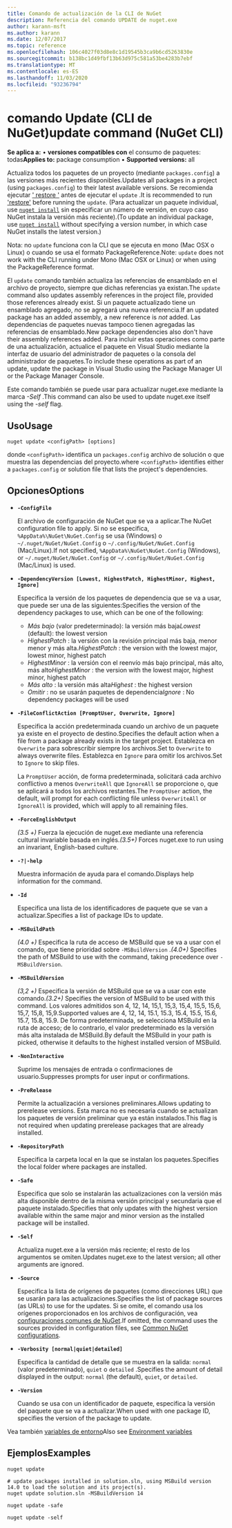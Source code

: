 ```yaml
---
title: Comando de actualización de la CLI de NuGet
description: Referencia del comando UPDATE de nuget.exe
author: karann-msft
ms.author: karann
ms.date: 12/07/2017
ms.topic: reference
ms.openlocfilehash: 106c4027f03d8e8c1d19545b3ca9b6cd5263830e
ms.sourcegitcommit: b138bc1d49fbf13b63d975c581a53be4283b7ebf
ms.translationtype: MT
ms.contentlocale: es-ES
ms.lasthandoff: 11/03/2020
ms.locfileid: "93236794"
---
```

# <a name="update-command-nuget-cli"></a><span data-ttu-id="c2d31-103">comando Update (CLI de NuGet)</span><span class="sxs-lookup"><span data-stu-id="c2d31-103">update command (NuGet CLI)</span></span>

<span data-ttu-id="c2d31-104">**Se aplica a:** &bullet; **versiones compatibles con** el consumo de paquetes: todas</span><span class="sxs-lookup"><span data-stu-id="c2d31-104">**Applies to:** package consumption &bullet; **Supported versions:** all</span></span>

<span data-ttu-id="c2d31-105">Actualiza todos los paquetes de un proyecto (mediante `packages.config`) a las versiones más recientes disponibles.</span><span class="sxs-lookup"><span data-stu-id="c2d31-105">Updates all packages in a project (using `packages.config`) to their latest available versions.</span></span> <span data-ttu-id="c2d31-106">Se recomienda ejecutar [' restore '](cli-ref-restore.md) antes de ejecutar el `update` .</span><span class="sxs-lookup"><span data-stu-id="c2d31-106">It is recommended to run ['restore'](cli-ref-restore.md) before running the `update`.</span></span> <span data-ttu-id="c2d31-107">(Para actualizar un paquete individual, use [`nuget install`](cli-ref-install.md) sin especificar un número de versión, en cuyo caso NuGet instala la versión más reciente).</span><span class="sxs-lookup"><span data-stu-id="c2d31-107">(To update an individual package, use [`nuget install`](cli-ref-install.md) without specifying a version number, in which case NuGet installs the latest version.)</span></span>

<span data-ttu-id="c2d31-108">Nota: no `update` funciona con la CLI que se ejecuta en mono (Mac OSX o Linux) o cuando se usa el formato PackageReference.</span><span class="sxs-lookup"><span data-stu-id="c2d31-108">Note: `update` does not work with the CLI running under Mono (Mac OSX or Linux) or when using the PackageReference format.</span></span>

<span data-ttu-id="c2d31-109">El `update` comando también actualiza las referencias de ensamblado en el archivo de proyecto, siempre que dichas referencias ya existan.</span><span class="sxs-lookup"><span data-stu-id="c2d31-109">The `update` command also updates assembly references in the project file, provided those references already exist.</span></span> <span data-ttu-id="c2d31-110">Si un paquete actualizado tiene un ensamblado agregado, *no* se agregará una nueva referencia.</span><span class="sxs-lookup"><span data-stu-id="c2d31-110">If an updated package has an added assembly, a new reference is *not* added.</span></span> <span data-ttu-id="c2d31-111">Las dependencias de paquetes nuevas tampoco tienen agregadas las referencias de ensamblado.</span><span class="sxs-lookup"><span data-stu-id="c2d31-111">New package dependencies also don't have their assembly references added.</span></span> <span data-ttu-id="c2d31-112">Para incluir estas operaciones como parte de una actualización, actualice el paquete en Visual Studio mediante la interfaz de usuario del administrador de paquetes o la consola del administrador de paquetes.</span><span class="sxs-lookup"><span data-stu-id="c2d31-112">To include these operations as part of an update, update the package in Visual Studio using the Package Manager UI or the Package Manager Console.</span></span>

<span data-ttu-id="c2d31-113">Este comando también se puede usar para actualizar nuget.exe mediante la marca *-Self* .</span><span class="sxs-lookup"><span data-stu-id="c2d31-113">This command can also be used to update nuget.exe itself using the *-self* flag.</span></span>

## <a name="usage"></a><span data-ttu-id="c2d31-114">Uso</span><span class="sxs-lookup"><span data-stu-id="c2d31-114">Usage</span></span>

```cli
nuget update <configPath> [options]
```

<span data-ttu-id="c2d31-115">donde `<configPath>` identifica un `packages.config` archivo de solución o que muestra las dependencias del proyecto.</span><span class="sxs-lookup"><span data-stu-id="c2d31-115">where `<configPath>` identifies either a `packages.config` or solution file that lists the project's dependencies.</span></span>

## <a name="options"></a><span data-ttu-id="c2d31-116">Opciones</span><span class="sxs-lookup"><span data-stu-id="c2d31-116">Options</span></span>

- **`-ConfigFile`**

  <span data-ttu-id="c2d31-117">El archivo de configuración de NuGet que se va a aplicar.</span><span class="sxs-lookup"><span data-stu-id="c2d31-117">The NuGet configuration file to apply.</span></span> <span data-ttu-id="c2d31-118">Si no se especifica, `%AppData%\NuGet\NuGet.Config` se usa (Windows) o `~/.nuget/NuGet/NuGet.Config` o `~/.config/NuGet/NuGet.Config` (Mac/Linux).</span><span class="sxs-lookup"><span data-stu-id="c2d31-118">If not specified, `%AppData%\NuGet\NuGet.Config` (Windows), or `~/.nuget/NuGet/NuGet.Config` or `~/.config/NuGet/NuGet.Config` (Mac/Linux) is used.</span></span>
  
- **`-DependencyVersion [Lowest, HighestPatch, HighestMinor, Highest, Ignore]`**

  <span data-ttu-id="c2d31-119">Especifica la versión de los paquetes de dependencia que se va a usar, que puede ser una de las siguientes:</span><span class="sxs-lookup"><span data-stu-id="c2d31-119">Specifies the version of the dependency packages to use, which can be one of the following:</span></span><br/><ul><li><span data-ttu-id="c2d31-120">*Más bajo* (valor predeterminado): la versión más baja</span><span class="sxs-lookup"><span data-stu-id="c2d31-120">*Lowest* (default): the lowest version</span></span></li><li><span data-ttu-id="c2d31-121">*HighestPatch* : la versión con la revisión principal más baja, menor menor y más alta.</span><span class="sxs-lookup"><span data-stu-id="c2d31-121">*HighestPatch* : the version with the lowest major, lowest minor, highest patch</span></span></li><li><span data-ttu-id="c2d31-122">*HighestMinor* : la versión con el reenvío más bajo principal, más alto, más alto</span><span class="sxs-lookup"><span data-stu-id="c2d31-122">*HighestMinor* : the version with the lowest major, highest minor, highest patch</span></span></li><li><span data-ttu-id="c2d31-123">*Más alto* : la versión más alta</span><span class="sxs-lookup"><span data-stu-id="c2d31-123">*Highest* : the highest version</span></span></li><li><span data-ttu-id="c2d31-124">*Omitir* : no se usarán paquetes de dependencia</span><span class="sxs-lookup"><span data-stu-id="c2d31-124">*Ignore* : No dependency packages will be used</span></span></li></ul>

- **`-FileConflictAction [PromptUser, Overwrite, Ignore]`**

  <span data-ttu-id="c2d31-125">Especifica la acción predeterminada cuando un archivo de un paquete ya existe en el proyecto de destino.</span><span class="sxs-lookup"><span data-stu-id="c2d31-125">Specifies the default action when a file from a package already exists in the target project.</span></span> <span data-ttu-id="c2d31-126">Establezca en `Overwrite` para sobrescribir siempre los archivos.</span><span class="sxs-lookup"><span data-stu-id="c2d31-126">Set to `Overwrite` to always overwrite files.</span></span> <span data-ttu-id="c2d31-127">Establezca en `Ignore` para omitir los archivos.</span><span class="sxs-lookup"><span data-stu-id="c2d31-127">Set to `Ignore` to skip files.</span></span>

  <span data-ttu-id="c2d31-128">La `PromptUser` acción, de forma predeterminada, solicitará cada archivo conflictivo a menos `OverwriteAll` que `IgnoreAll` se proporcione o, que se aplicará a todos los archivos restantes.</span><span class="sxs-lookup"><span data-stu-id="c2d31-128">The `PromptUser` action, the default, will prompt for each conflicting file unless `OverwriteAll` or `IgnoreAll` is provided, which will apply to all remaining files.</span></span>

- **`-ForceEnglishOutput`**

  <span data-ttu-id="c2d31-129">*(3.5 +)* Fuerza la ejecución de nuget.exe mediante una referencia cultural invariable basada en inglés.</span><span class="sxs-lookup"><span data-stu-id="c2d31-129">*(3.5+)* Forces nuget.exe to run using an invariant, English-based culture.</span></span>

- **`-?|-help`**

  <span data-ttu-id="c2d31-130">Muestra información de ayuda para el comando.</span><span class="sxs-lookup"><span data-stu-id="c2d31-130">Displays help information for the command.</span></span>

- **`-Id`**

  <span data-ttu-id="c2d31-131">Especifica una lista de los identificadores de paquete que se van a actualizar.</span><span class="sxs-lookup"><span data-stu-id="c2d31-131">Specifies a list of package IDs to update.</span></span>

- **`-MSBuildPath`**

  <span data-ttu-id="c2d31-132">*(4.0 +)* Especifica la ruta de acceso de MSBuild que se va a usar con el comando, que tiene prioridad sobre `-MSBuildVersion` .</span><span class="sxs-lookup"><span data-stu-id="c2d31-132">*(4.0+)* Specifies the path of MSBuild to use with the command, taking precedence over `-MSBuildVersion`.</span></span>

- **`-MSBuildVersion`**

  <span data-ttu-id="c2d31-133">*(3,2 +)* Especifica la versión de MSBuild que se va a usar con este comando.</span><span class="sxs-lookup"><span data-stu-id="c2d31-133">*(3.2+)* Specifies the version of MSBuild to be used with this command.</span></span> <span data-ttu-id="c2d31-134">Los valores admitidos son 4, 12, 14, 15,1, 15,3, 15,4, 15,5, 15,6, 15,7, 15,8, 15,9.</span><span class="sxs-lookup"><span data-stu-id="c2d31-134">Supported values are 4, 12, 14, 15.1, 15.3, 15.4, 15.5, 15.6, 15.7, 15.8, 15.9.</span></span> <span data-ttu-id="c2d31-135">De forma predeterminada, se selecciona MSBuild en la ruta de acceso; de lo contrario, el valor predeterminado es la versión más alta instalada de MSBuild.</span><span class="sxs-lookup"><span data-stu-id="c2d31-135">By default the MSBuild in your path is picked, otherwise it defaults to the highest installed version of MSBuild.</span></span>

- **`-NonInteractive`**

  <span data-ttu-id="c2d31-136">Suprime los mensajes de entrada o confirmaciones de usuario.</span><span class="sxs-lookup"><span data-stu-id="c2d31-136">Suppresses prompts for user input or confirmations.</span></span>

- **`-PreRelease`**

  <span data-ttu-id="c2d31-137">Permite la actualización a versiones preliminares.</span><span class="sxs-lookup"><span data-stu-id="c2d31-137">Allows updating to prerelease versions.</span></span> <span data-ttu-id="c2d31-138">Esta marca no es necesaria cuando se actualizan los paquetes de versión preliminar que ya están instalados.</span><span class="sxs-lookup"><span data-stu-id="c2d31-138">This flag is not required when updating prerelease packages that are already installed.</span></span>

- **`-RepositoryPath`**

  <span data-ttu-id="c2d31-139">Especifica la carpeta local en la que se instalan los paquetes.</span><span class="sxs-lookup"><span data-stu-id="c2d31-139">Specifies the local folder where packages are installed.</span></span>

- **`-Safe`**

  <span data-ttu-id="c2d31-140">Especifica que solo se instalarán las actualizaciones con la versión más alta disponible dentro de la misma versión principal y secundaria que el paquete instalado.</span><span class="sxs-lookup"><span data-stu-id="c2d31-140">Specifies that only updates with the highest version available within the same major and minor version as the installed package will be installed.</span></span>

- **`-Self`**

  <span data-ttu-id="c2d31-141">Actualiza nuget.exe a la versión más reciente; el resto de los argumentos se omiten.</span><span class="sxs-lookup"><span data-stu-id="c2d31-141">Updates nuget.exe to the latest version; all other arguments are ignored.</span></span>

- **`-Source`**

  <span data-ttu-id="c2d31-142">Especifica la lista de orígenes de paquetes (como direcciones URL) que se usarán para las actualizaciones.</span><span class="sxs-lookup"><span data-stu-id="c2d31-142">Specifies the list of package sources (as URLs) to use for the updates.</span></span> <span data-ttu-id="c2d31-143">Si se omite, el comando usa los orígenes proporcionados en los archivos de configuración, vea [configuraciones comunes de NuGet](../../consume-packages/configuring-nuget-behavior.md).</span><span class="sxs-lookup"><span data-stu-id="c2d31-143">If omitted, the command uses the sources provided in configuration files, see [Common NuGet configurations](../../consume-packages/configuring-nuget-behavior.md).</span></span>

- **`-Verbosity [normal|quiet|detailed]`**

  <span data-ttu-id="c2d31-144">Especifica la cantidad de detalle que se muestra en la salida: `normal` (valor predeterminado), `quiet` o `detailed` .</span><span class="sxs-lookup"><span data-stu-id="c2d31-144">Specifies the amount of detail displayed in the output: `normal` (the default), `quiet`, or `detailed`.</span></span>

- **`-Version`**

  <span data-ttu-id="c2d31-145">Cuando se usa con un identificador de paquete, especifica la versión del paquete que se va a actualizar.</span><span class="sxs-lookup"><span data-stu-id="c2d31-145">When used with one package ID, specifies the version of the package to update.</span></span>

<span data-ttu-id="c2d31-146">Vea también [variables de entorno](cli-ref-environment-variables.md)</span><span class="sxs-lookup"><span data-stu-id="c2d31-146">Also see [Environment variables](cli-ref-environment-variables.md)</span></span>

## <a name="examples"></a><span data-ttu-id="c2d31-147">Ejemplos</span><span class="sxs-lookup"><span data-stu-id="c2d31-147">Examples</span></span>

```cli
nuget update

# update packages installed in solution.sln, using MSBuild version 14.0 to load the solution and its project(s).
nuget update solution.sln -MSBuildVersion 14

nuget update -safe

nuget update -self
```
